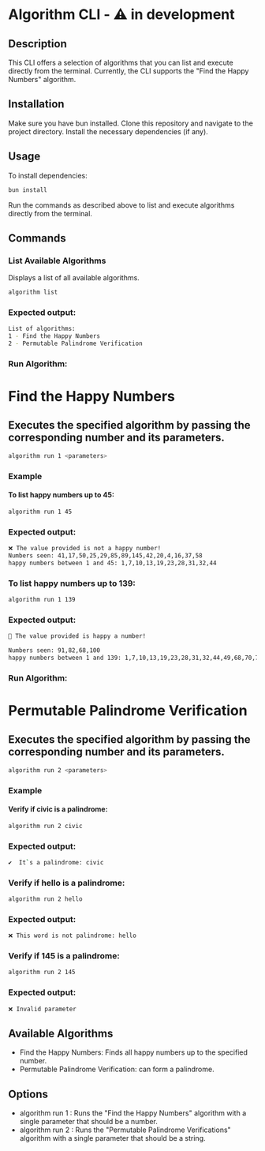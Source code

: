 # Algorithm CLI - ⚠️ in development

## Description
This CLI offers a selection of algorithms that you can list and execute directly from the terminal. Currently, the CLI supports the "Find the Happy Numbers" algorithm.

## Installation
Make sure you have bun installed. Clone this repository and navigate to the project directory. Install the necessary dependencies (if any).

## Usage

To install dependencies:

```bash
bun install
```
Run the commands as described above to list and execute algorithms directly from the terminal.


## Commands

### List Available Algorithms
Displays a list of all available algorithms.

```sh
algorithm list
```

### Expected output:

```sh
List of algorithms:
1 - Find the Happy Numbers
2 - Permutable Palindrome Verification
```

### Run Algorithm: 
# Find the Happy Numbers
## Executes the specified algorithm by passing the corresponding number and its parameters.

```sh
algorithm run 1 <parameters>
```

### Example
#### To list happy numbers up to 45:

```sh
algorithm run 1 45
```

### Expected output:
```sh
❌ The value provided is not a happy number!
Numbers seen: 41,17,50,25,29,85,89,145,42,20,4,16,37,58
happy numbers between 1 and 45: 1,7,10,13,19,23,28,31,32,44
```

### To list happy numbers up to 139:

```sh
algorithm run 1 139
```


### Expected output:

```sh
🚀 The value provided is happy a number!

Numbers seen: 91,82,68,100
happy numbers between 1 and 139: 1,7,10,13,19,23,28,31,32,44,49,68,70,79,82,86,91,94,97,100,103,109,129,130,133,139
```

### Run Algorithm: 
# Permutable Palindrome Verification
## Executes the specified algorithm by passing the corresponding number and its parameters.

```sh
algorithm run 2 <parameters>
```

### Example
#### Verify if civic is a palindrome:

```sh
algorithm run 2 civic
```

### Expected output:
```sh
✔️  It`s a palindrome: civic
```

### Verify if hello is a palindrome:

```sh
algorithm run 2 hello
```


### Expected output:

```sh
❌ This word is not palindrome: hello
```

### Verify if 145 is a palindrome:

```sh
algorithm run 2 145
```


### Expected output:

```sh
❌ Invalid parameter
```

## Available Algorithms
- Find the Happy Numbers: Finds all happy numbers up to the specified number.
- Permutable Palindrome Verification: can form a palindrome.
## Options
- algorithm run 1 <number>: Runs the "Find the Happy Numbers" algorithm with a single parameter that should be a number.
- algorithm run 2 <string>: Runs the "Permutable Palindrome Verifications" algorithm with a single parameter that should be a string.




